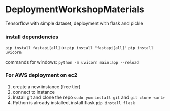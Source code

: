 # DeploymentWorkshopMaterials
Tensorflow with simple dataset, deployment with flask and pickle 

### install dependencies
`pip install fastapi[all]` or `pip install "fastapi[all]"`
`pip install uvicorn`

commands for windows:
`python -m uvicorn main:app --reload`


### For AWS deployment on ec2
1. create a new instance (free tier)
2. connect to instance
3. Install git and clone the repo `sudo yum install git` and `git clone <url>`
4. Python is already installed, install flask `pip install flask`